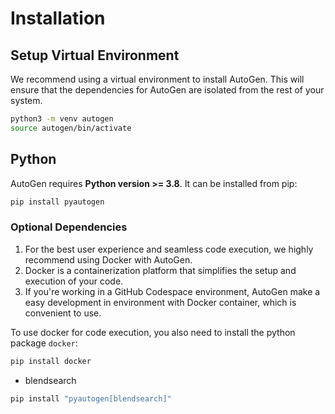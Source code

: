 # Installation

## Setup Virtual Environment

We recommend using a virtual environment to install AutoGen. This will ensure that the dependencies for AutoGen are isolated from the rest of your system.

```bash
python3 -m venv autogen
source autogen/bin/activate
```

## Python

AutoGen requires **Python version >= 3.8**. It can be installed from pip:

```bash
pip install pyautogen
```
<!--
or conda:
```
conda install pyautogen -c conda-forge
``` -->

### Optional Dependencies
1. For the best user experience and seamless code execution, we highly recommend using Docker with AutoGen. 
2. Docker is a containerization platform that simplifies the setup and execution of your code. 
3. If you're working in a GitHub Codespace environment, AutoGen make a easy development in environment with Docker container, which is convenient to use.

 To use docker for code execution, you also need to install the python package `docker`:
```bash
pip install docker
```

* blendsearch
```bash
pip install "pyautogen[blendsearch]"
```
